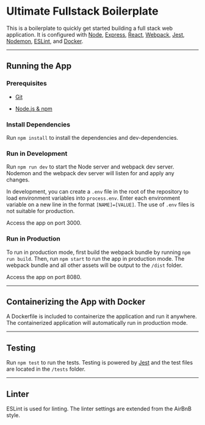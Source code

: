 # Ultimate Fullstack Boilerplate

This is a boilerplate to quickly get started building a full stack web application. It is configured with [Node](https://nodejs.org/en/), [Express](https://expressjs.com/), [React](https://reactjs.org/), [Webpack](https://webpack.js.org/), [Jest](https://jestjs.io/), [Nodemon](https://nodemon.io/), [ESLint](https://eslint.org/), and [Docker](https://www.docker.com/). 

---

## Running the App

### Prerequisites

- [Git](https://git-scm.com/)

- [Node.js & npm](https://nodejs.org/en/)

### Install Dependencies

Run `npm install` to install the dependencies and dev-dependencies.

### Run in Development

Run `npm run dev` to start the Node server and webpack dev server. Nodemon and the webpack dev server will listen for and apply any changes. 

In development, you can create a `.env` file in the root of the repository to load environment variables into `process.env`. Enter each environment variable on a new line in the format `[NAME]=[VALUE]`. The use of `.env` files is not suitable for production.

Access the app on port 3000.

### Run in Production

To run in production mode, first build the webpack bundle by running `npm run build`. Then, run `npm start` to run the app in production mode. The webpack bundle and all other assets will be output to the `/dist` folder. 

Access the app on port 8080.

---

## Containerizing the App with Docker

A Dockerfile is included to containerize the application and run it anywhere. The containerized application will automatically run in production mode.

---

## Testing

Run `npm test` to run the tests. Testing is powered by [Jest](https://jestjs.io/) and the test files are located in the `/tests` folder.

---

## Linter

ESLint is used for linting. The linter settings are extended from the AirBnB style.
